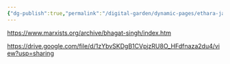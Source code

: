 ```yaml
---
{"dg-publish":true,"permalink":"/digital-garden/dynamic-pages/ethara-janda/bhagat-singh/","dgHomeLink":true,"dgPassFrontmatter":false}
---
```


https://www.marxists.org/archive/bhagat-singh/index.htm

https://drive.google.com/file/d/1zYbvSKDgB1CVpjzRU8O_HFdfnaza2du4/view?usp=sharing

